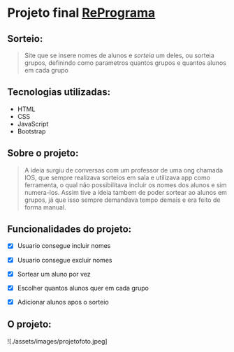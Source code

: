 # Projeto final [RePrograma](https://reprograma.com.br/)

## Sorteio:


> Site que se insere nomes de alunos e *sorteia* um deles, ou sorteia grupos, definindo como parametros quantos grupos e quantos alunos em cada grupo

## Tecnologias utilizadas:

* HTML
* CSS
* JavaScript
* Bootstrap

## Sobre o projeto:

> A ideia surgiu de conversas com um professor de uma ong chamada IOS, que sempre realizava sorteios em sala e utilizava app como ferramenta, o qual não possibilitava incluir os nomes dos alunos e sim numera-los. Assim tive a ideia tambem de poder sortear ao alunos em grupos, já que isso sempre demandava tempo demais e era feito de forma manual. 


## Funcionalidades do projeto:

- [x] Usuario consegue incluir nomes
- [x] Usuario consegue excluir nomes
- [x] Sortear um aluno por vez
- [x] Escolher quantos alunos quer em cada grupo
- [x] Adicionar alunos apos o sorteio


## O projeto:
 ![./assets/images/projetofoto.jpeg]